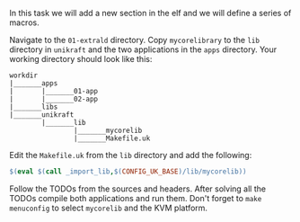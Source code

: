 In this task we will add a new section in the elf and we will define a series of macros.

Navigate to the `01-extrald` directory.
Copy `mycorelibrary` to the `lib` directory in `unikraft` and the two applications in the `apps` directory.
Your working directory should look like this:

```console
workdir
|_______apps
|       |_______01-app
|       |_______02-app
|_______libs
|_______unikraft
        |_______lib
                |_______mycorelib
                |_______Makefile.uk
```

Edit the `Makefile.uk` from the `lib` directory and add the following:

```Makefile
$(eval $(call _import_lib,$(CONFIG_UK_BASE)/lib/mycorelib))
```

Follow the TODOs from the sources and headers.
After solving all the TODOs compile both applications and run them.
Don't forget to `make menuconfig` to select `mycorelib` and the KVM platform.
